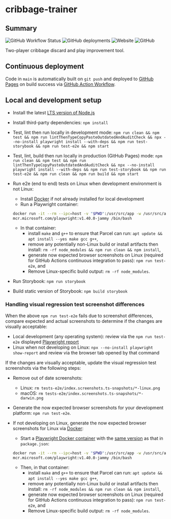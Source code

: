 # cribbage-trainer

## Summary

![GitHub Workflow Status](https://img.shields.io/github/actions/workflow/status/markafitzgerald1/cribbage-trainer/npm-parcel-build-upload-and-deploy-to-pages.yml?label=build%2Bdeploy&style=plastic)
![GitHub deployments](https://img.shields.io/github/deployments/markafitzgerald1/cribbage-trainer/github-pages?label=deploy&style=plastic)
![Website](https://img.shields.io/website?label=webapp%20site&style=plastic&url=https%3A%2F%2Fmarkafitzgerald1.github.io%2Fcribbage-trainer%2F)
![GitHub](https://img.shields.io/github/license/markafitzgerald1/cribbage-trainer?style=plastic)

Two-player cribbage discard and play improvement tool.

## Continuous deployment

Code in `main` is automatically built on `git push` and deployed to [GitHub
Pages](https://markafitzgerald1.github.io/cribbage-trainer/) on build success
via [GitHub Action Workflow](https://github.com/markafitzgerald1/cribbage-trainer/actions/workflows/npm-parcel-build-upload-and-deploy-to-pages.yml).

## Local and development setup

- Install the latest [LTS version of Node.js](https://nodejs.org/en/)
- Install third-party dependencies: `npm install`
- Test, lint then run locally in development mode: `npm run clean && npm test &&
npm run lintThenTypeCopyPasteOutdatedAndAuditCheck && npx --no-install
playwright install --with-deps && npm run test-storybook && npm run test-e2e
&& npm start`
- Test, lint, build then run locally in production (GitHub Pages) mode: `npm run
clean && npm test && npm run lintThenTypeCopyPasteOutdatedAndAuditCheck && npx
--no-install playwright install --with-deps && npm run test-storybook && npm
run test-e2e && npm run clean && npm run build && npm start`
- Run e2e (end to end) tests on Linux when development environment is not Linux:

  - Install [Docker](https://www.docker.com/) if not already installed for local
    development
  - Run a Playwright container:

  ```sh
  docker run -it --rm --ipc=host -v "$PWD":/usr/src/app -w /usr/src/app \
  mcr.microsoft.com/playwright:v1.40.0-jammy /bin/bash
  ```

  - In that container:
    - install `make` and `g++` to ensure that Parcel can run:
      `apt update && apt install --yes make gcc g++`,
    - remove any potentially non-Linux build or install artifacts then install:
      `rm -rf node_modules && npm run clean && npm install`,
    - generate now expected browser screenshots on Linux (required for GitHub
      Actions continuous integration to pass): `npm run test-e2e`, and
    - Remove Linux-specific build output: `rm -rf node_modules`.

- Run Storybook: `npm run storybook`
- Build static version of Storybook: `npm build storybook`

### Handling visual regression test screenshot differences

When the above `npm run test-e2e` fails due to screenshot differences, compare
expected and actual screenshots to determine if the changes are visually acceptable:

- Local development (any operating system): review via the `npm run test-e2e`
  displayed [Playwright report](http://localhost:9323/)
- Linux when not developing on Linux: `npx --no-install playwright show-report`
  and review via the browser tab opened by that command

If the changes are visually acceptable, update the visual regression test
screenshots via the following steps:

- Remove out of date screenshots:
  - Linux: `rm tests-e2e/index.screenshots.ts-snapshots/*-linux.png`
  - macOS: `rm tests-e2e/index.screenshots.ts-snapshots/*-darwin.png`
- Generate the now expected browser screenshots for your development platform:
  `npm run test-e2e`.
- If not developing on Linux, generate the now expected browser screenshots for
  Linux via [Docker](https://www.docker.com/):

  - Start a [Playwright Docker container](https://playwright.dev/docs/docker#pull-the-image)
    with the [same version](https://mcr.microsoft.com/en-us/product/playwright/tags)
    as that in `package.json`:

  ```sh
  docker run -it --rm --ipc=host -v "$PWD":/usr/src/app -w /usr/src/app \
  mcr.microsoft.com/playwright:v1.40.0-jammy /bin/bash
  ```

  - Then, in that container:
    - install `make` and `g++` to ensure that Parcel can run:
      `apt update && apt install --yes make gcc g++`,
    - remove any potentially non-Linux build or install artifacts then install:
      `rm -rf node_modules && npm run clean && npm install`,
    - generate now expected browser screenshots on Linux (required for GitHub
      Actions continuous integration to pass): `npm run test-e2e`, and
    - Remove Linux-specific build output: `rm -rf node_modules`.
